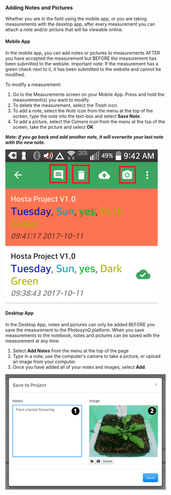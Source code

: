 ### Adding Notes and Pictures

Whether you are in the field using the mobile app, or you are taking measurements with the desktop app, after every measurement you can attach a note and/or picture that will be viewable online.

#### Mobile App

In the mobile app, you can add notes or pictures to measurements AFTER you have accepted the measurement but BEFORE the measurement has been submitted to the website. Important note: If the measurement has a green check next to it, it has been submitted to the website and cannot be modified.

To modify a measurement:

1. Go to the Measurements screen on your Mobile App. Press and hold the measurement(s) you want to modify.
2. To delete the measurement, select the *Trash* icon.
3. To add a note, select the *Note* icon from the menu at the top of the screen, type the note into the text-box and select **Save Note**.
4. To add a picture, select the *Camera* icon from the menu at the top of the screen, take the picture and select **OK**

***Note: if you go back and add another note, it will overwrite your last note with the new note.***

![Adding Mobile Notes and Pictures](../images/help/_apps_mobile_add_notes.png)

#### Desktop App

In the Desktop App, notes and pictures can only be added BEFORE you save the measurement to the PhotosynQ platform. When you save measurements to the notebook, notes and pictures can be saved with the measurement at any time.

1. Select **Add Notes** from the menu at the top of the page
2. Type in a note, use the computer's camera to take a picture, or upload an image from your computer.
3. Once you have added all of your notes and images, select **Add**.

![Adding Desktop Notes (1) and Pictures (2)](../images/help/_apps_desktop_add_notes.png)

